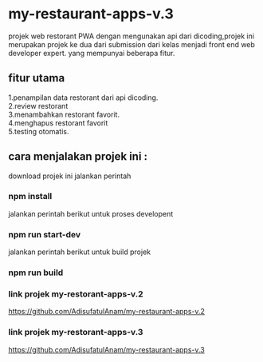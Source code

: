 # my-restaurant-apps-v.3
projek web restorant PWA dengan mengunakan api dari dicoding,projek ini merupakan  projek ke dua dari submission dari kelas menjadi front end web developer expert.
yang mempunyai beberapa fitur.
## fitur utama
1.penampilan data restorant dari api dicoding.<br>
2.review restorant <br>
3.menambahkan restorant favorit.<br>
4.menghapus restorant favorit<br>
5.testing otomatis.<br>
## cara menjalakan projek ini : 
download projek ini jalankan perintah 
### npm install
jalankan perintah berikut untuk proses developent
### npm run start-dev
jalankan perintah berikut untuk build projek
### npm run build
### link projek my-restorant-apps-v.2
https://github.com/AdisufatulAnam/my-restaurant-apps-v.2
### link projek my-restorant-apps-v.3
https://github.com/AdisufatulAnam/my-restaurant-apps-v.3


